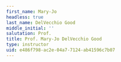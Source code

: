 ```yaml
---
first_name: Mary-Jo
headless: true
last_name: DelVecchio Good
middle_initial: ''
salutation: Prof.
title: Prof. Mary-Jo DelVecchio Good
type: instructor
uid: e486f798-ac2e-04a7-7124-ab41596c7b07
---
```

